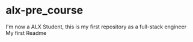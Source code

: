 # alx-pre_course
I'm now a ALX Student, this is my first repository as a full-stack engineer
My first Readme
